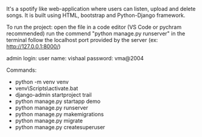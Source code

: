 

It's a spotify like web-application where users can listen, upload and delete songs.
It is built using HTML, bootstrap and Python-Django framework.

To run the project: 
open the file in a code editor (VS Code or pychram recommended)
run the commend "python manage.py runserver" in the terminal
follow the localhost port provided by the server (ex: http://127.0.0.1:8000/)

admin login:
user name: vishaal
password: vma@2004

Commands:


- python -m venv venv
- venv\Scripts\activate.bat
- django-admin startproject trail
- python manage.py startapp demo
- python manage.py runserver
- python manage.py makemigrations
- python manage.py migrate
- python manage.py createsuperuser

